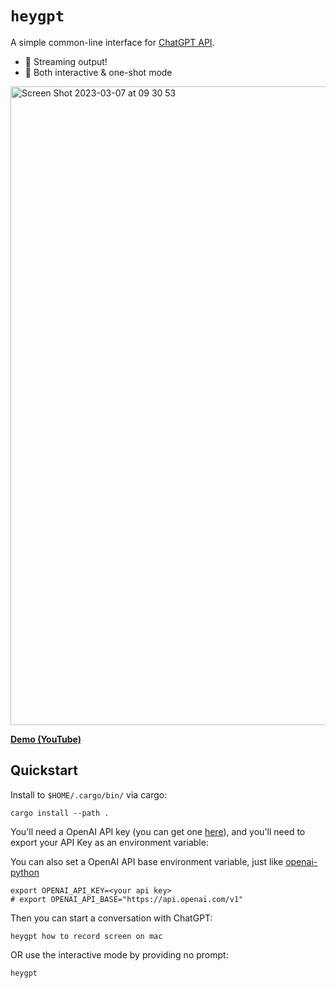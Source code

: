 # `heygpt`

A simple common-line interface for [ChatGPT API](https://platform.openai.com/docs/api-reference/chat/create).

- 🌟 Streaming output!
- 🤖 Both interactive & one-shot mode

<img width="1022" alt="Screen Shot 2023-03-07 at 09 30 53" src="https://user-images.githubusercontent.com/10192522/223295925-00eed881-cdfc-4f46-9510-1e0bd1c99e60.png">

**[Demo (YouTube)](https://youtu.be/Edqts2ff1Y0)**

## Quickstart

Install to `$HOME/.cargo/bin/` via cargo:

```
cargo install --path .
```

You'll need a OpenAI API key (you can get one [here](https://platform.openai.com/account/api-keys)), and you'll need to export your API Key as an environment variable:

You can also set a OpenAI API base environment variable, just like [openai-python](https://github.com/openai/openai-python/blob/main/openai/__init__.py#L37)

```
export OPENAI_API_KEY=<your api key>
# export OPENAI_API_BASE="https://api.openai.com/v1"
```

Then you can start a conversation with ChatGPT:

```
heygpt how to record screen on mac
```

OR use the interactive mode by providing no prompt:

```
heygpt
```
